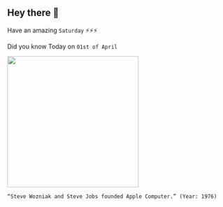 ## Hey there 👋
Have an amazing `Saturday` ⚡⚡⚡

Did you know Today on `01st of April`
 
 [<img src="https://content.fortune.com/wp-content/uploads/2016/04/gettyimages-515561638.jpg" width="300" />](https://www.cnbc.com/2020/02/06/steve-wozniak-on-steve-jobs-personality-shift-as-apple-co-founder.html#:~:text=They%20founded%20Apple%20Computers%2C%20Inc,company%20started%20to%20take%20off.) 
 ```
“Steve Wozniak and Steve Jobs founded Apple Computer.” (Year: 1976)
```
